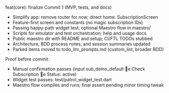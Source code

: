 feat(core): finalize Commit 1 (MVP, tests, and docs)

- Simplify app: remove router for now; direct home: SubscriptionScreen
- Feature-first screen and constants (no magic subscription IDs)
- Passing happy-path widget test; optional Maestro flow in maestro/
- Scripts for emulator and test orchestration; help and usage docs
- Public maestro dir with README and setup; CI/FTL TODOs stubbed
- Architecture, BDD process notes, and session summaries updated
- Parked items moved to todo_llm_prompts.md (custom_lint, broader BDD)

Proof before commit:
- Manual confirmation passes (input sub_demo_default e Check Subscription e Status: active)
- Widget test passes: test/patrol_widget_test.dart
- Maestro flow compiles and runs; final assert pending minor timing tweak

